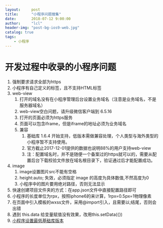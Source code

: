 ```yaml
---
layout:     post
title:      "小程序问题搜集"
date:       2018-07-12 9:00:00
author:     "lcl"
header-img: "post-bg-ios9-web.jpg"
catalog: true
tags:
    - 小程序
---
```


# 开发过程中收录的小程序问题

1. 强制要求请求全部为https
2. 小程序有自己定义的标签，且不支持HTML标签
3. web-view
	1. 打开的域名没有在小程序管理后台设置业务域名（注意是业务域名，不是服务器域名）
	2. web-view空白问题，请升级微信客户端到 6.5.16
	3. 打开的页面必须为https服务
	4. 页面可以包含iframe，但是iframe的地址必须为业务域名
	<!--more-->
	5. 兼容
		1. 基础库 1.6.4 开始支持，低版本需做兼容处理，个人类型与海外类型的小程序暂不支持使用。
		2. 官方截止2017-12-01提供的数据也说明88%的用户支持web-view
		3. 注：配置域名时，并不是随便一个备案过的https就可以的，需要从配置后台下载校验文件放在域名根目录下，验证通过后才能配置成功。 
4. image
	1. image设置图片src不能有空格
	2. height:auto; 失效，必须指定 image 的高度为具体数值,不然高度为0
	3. 小程序中的图片要用绝对路径，否则无法显示
5. 快速创建项目文件夹的方式：在app.json文件中直接配置路径即可
6. 小程序的长度单位为rpx，按照iphone6的来计算，1rpx=0.5px=1物理像素
7. 在页面中引入模板的wxss文件，采用@import引入，且需要以;结尾，否则会出错
8. 遇到 this.data 给变量赋值没有效果，改用this.setData({})
9. [小程序设置最低基础库版本](https://kf.qq.com/faq/171128zqiENn171128uyyEZz.html?scene_id=kf4595)

